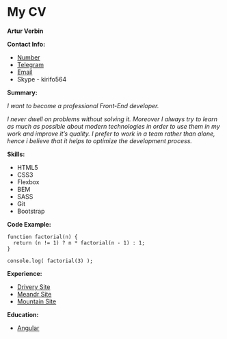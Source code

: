 # My CV
**Artur Verbin**

**Contact Info:**
* [Number](0952556564) 
* [Telegram](t.me/mylostand)
* [Email](my.lost.honey.lee@gmail.com)
* Skype - kirifo564

**Summary:**

 *I want to become a professional Front-End developer.*
 
 *I never dwell on problems without solving it. Moreover I always try to learn as much as possible about modern technologies in order to use them in my work and improve it’s quality. I prefer to work in a team rather than alone, hence i believe that it helps to optimize the development process.*

**Skills:**
* HTML5
* CSS3
* Flexbox
* BEM
* SASS
* Git
* Bootstrap

**Code Example:**
```
function factorial(n) {
  return (n != 1) ? n * factorial(n - 1) : 1;
}

console.log( factorial(3) );
```

**Experience:**

* [Drivery Site](https://github.com/mylostandromeda/mylostandromeda.github.io/tree/master/drivery)
* [Meandr Site](https://github.com/mylostandromeda/mylostandromeda.github.io/tree/master/Meandr)
* [Mountain Site](https://github.com/mylostandromeda/mylostandromeda.github.io/tree/master/mountain)

**Education:**
* [Angular](https://www.vladilen.dev/angular)